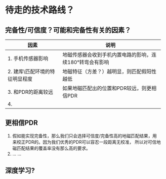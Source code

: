# 待走的技术路线？
## 完备性/可信度？可能和完备性有关的因素？
|因素|说明|
|---|----|
|1. 手机传感器影响|地磁传感器会收到手机内置电路的影响，连续180°转弯会有影响|
|2. 建库\匹配环境的特征明显程度|地磁特征（方差？）越明显，则匹配假阳性越低|
|3. 和PDR的距离较远|如果地磁匹配出的位置和PDR较远，则更相信PDR|
|4. |

## 更相信PDR
1. 假如能实现完备性，那么我们只会选择可信度/完备性高的地磁匹配结果，用来校正PDR的。因为我们优秀的PDR可以容忍一段距离无校准，
所以对可信地磁匹配结果的覆盖率没有那么高的要求。
2. ... ...

## 深度学习?